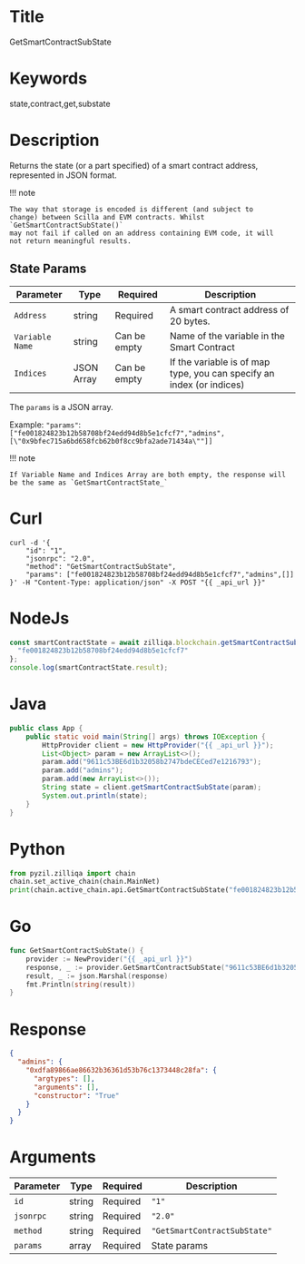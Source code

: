 # Title

GetSmartContractSubState

# Keywords

state,contract,get,substate

# Description

Returns the state (or a part specified) of a smart contract address, represented
in JSON format.

!!! note

    The way that storage is encoded is different (and subject to
    change) between Scilla and EVM contracts. Whilst `GetSmartContractSubState()`
    may not fail if called on an address containing EVM code, it will
    not return meaningful results.

## State Params

| Parameter       | Type       | Required     | Description                                                           |
| --------------- | ---------- | ------------ | --------------------------------------------------------------------- |
| `Address`       | string     | Required     | A smart contract address of 20 bytes.                                 |
| `Variable Name` | string     | Can be empty | Name of the variable in the Smart Contract                            |
| `Indices`       | JSON Array | Can be empty | If the variable is of map type, you can specify an index (or indices) |

The `params` is a JSON array.

Example:
`"params"`:`["fe001824823b12b58708bf24edd94d8b5e1cfcf7","admins",[\"0x9bfec715a6bd658fcb62b0f8cc9bfa2ade71434a\""]]`

!!! note

    If Variable Name and Indices Array are both empty, the response will be the same as `GetSmartContractState_`


# Curl

```shell
curl -d '{
    "id": "1",
    "jsonrpc": "2.0",
    "method": "GetSmartContractSubState",
    "params": ["fe001824823b12b58708bf24edd94d8b5e1cfcf7","admins",[]]
}' -H "Content-Type: application/json" -X POST "{{ _api_url }}"
```

# NodeJs

```js
const smartContractState = await zilliqa.blockchain.getSmartContractSubState(
  "fe001824823b12b58708bf24edd94d8b5e1cfcf7"
};
console.log(smartContractState.result);
```

# Java

```java
public class App {
    public static void main(String[] args) throws IOException {
        HttpProvider client = new HttpProvider("{{ _api_url }}");
        List<Object> param = new ArrayList<>();
        param.add("9611c53BE6d1b32058b2747bdeCECed7e1216793");
        param.add("admins");
        param.add(new ArrayList<>());
        String state = client.getSmartContractSubState(param);
        System.out.println(state);
    }
}
```

# Python

```python
from pyzil.zilliqa import chain
chain.set_active_chain(chain.MainNet)
print(chain.active_chain.api.GetSmartContractSubState("fe001824823b12b58708bf24edd94d8b5e1cfcf7","admins",[]))
```

# Go

```go
func GetSmartContractSubState() {
    provider := NewProvider("{{ _api_url }}")
    response, _ := provider.GetSmartContractSubState("9611c53BE6d1b32058b2747bdeCECed7e1216793", "admins", []interface{}{})
    result, _ := json.Marshal(response)
    fmt.Println(string(result))
}
```

# Response

```json
{
  "admins": {
    "0xdfa89866ae86632b36361d53b76c1373448c28fa": {
      "argtypes": [],
      "arguments": [],
      "constructor": "True"
    }
  }
}
```


# Arguments

| Parameter | Type   | Required | Description                  |
| --------- | ------ | -------- | ---------------------------- |
| `id`      | string | Required | `"1"`                        |
| `jsonrpc` | string | Required | `"2.0"`                      |
| `method`  | string | Required | `"GetSmartContractSubState"` |
| `params`  | array  | Required | State params                 |


